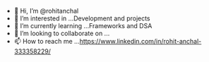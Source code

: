 - 👋 Hi, I’m @rohitanchal
- 👀 I’m interested in ...Development and projects 
- 🌱 I’m currently learning ...Frameworks and DSA
- 💞️ I’m looking to collaborate on ...
- 📫 How to reach me ...https://www.linkedin.com/in/rohit-anchal-333358229/

<!---
rohitanchal/rohitanchal is a ✨ special ✨ repository because its `README.md` (this file) appears on your GitHub profile.
You can click the Preview link to take a look at your changes.
--->

